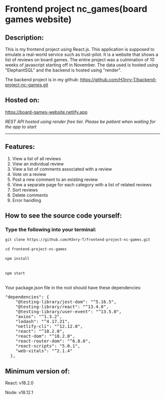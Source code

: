 <h1>Frontend project nc_games(board games website)</h1>

<h2>Description:</h2>
<p>This is my frontend project using React.js. This application is supposed to emulate a real-world service such as trust-pilot. It is a website that shows a list of reviews on board games. The entire project was a culmination of 10 weeks of javascript starting off in November. The data used is hosted using "ElephantSQL" and the backend is hosted using "render".</p> 
<p>The backend project is in my github: <a href="https://github.com/H3nry-T/backend-project-nc-games.git">https://github.com/H3nry-T/backend-project-nc-games.git</a></p>

<h2>Hosted on:</h2><a href="https://board-games-website.netlify.app">https://board-games-website.netlify.app</a>

<i>REST API hosted using render free tier. Please be patient when waiting for the app to start</i>

<hr></hr>

<h2>Features:</h2>
<ol>
    <li>View a list of all reviews</li>
    <li>View an individual review</li>
    <li>View a list of comments associated with a review</li>
    <li>Vote on a review</li>
    <li>Post a new comment to an existing review</li>
    <li>View a separate page for each category with a list of related reviews</li>
    <li>Sort reviews</li>
    <li>Delete comments</li>
    <li>Error handling</li>
</ol>

<h2>How to see the source code yourself:</h2>
<h3>Type the following into your terminal:</h3>
<code>git clone https://github.com/H3nry-T/frontend-project-nc-games.git</code>
<br></br>
<code>cd frontend-project-nc-games</code>
<br></br>
<code style="display: block;">npm install</code>
<br></br>
<code>npm start</code>
<br></br>
<p>Your package.json file in the root should have these dependencies:</p>
<pre>"dependencies": {
    "@testing-library/jest-dom": "^5.16.5",
    "@testing-library/react": "^13.4.0",
    "@testing-library/user-event": "^13.5.0",
    "axios": "^1.3.2",
    "lodash": "^4.17.21",
    "netlify-cli": "^12.12.0",
    "react": "^18.2.0",
    "react-dom": "^18.2.0",
    "react-router-dom": "^6.8.0",
    "react-scripts": "5.0.1",
    "web-vitals": "^2.1.4"
  },</pre>

<h2>Minimum version of:</h2>

<p>React: v18.2.0</p>
<p>Node: v18.12.1</p>
